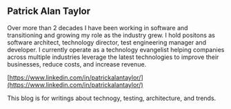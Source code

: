 ## Patrick Alan Taylor

Over more than 2 decades I have been working in software and transitioning and growing my role as the industry grew. I hold positons as software architect, technology director, test engineering manager and developer. I currently operate as a technology evangelist helping companies across multiple industries leverage the latest technologies to improve their businesses, reduce costs, and increase revenue.

[https://www.linkedin.com/in/patrickalantaylor/](https://www.linkedin.com/in/patrickalantaylor/)

This blog is for writings about technogy, testing, architecture, and trends.
